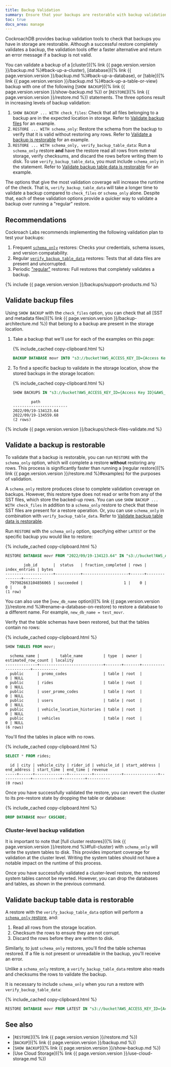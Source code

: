 ```yaml
---
title: Backup Validation
summary: Ensure that your backups are restorable with backup validation.
toc: true
docs_area: manage
---
```


CockroachDB provides backup validation tools to check that backups you have in storage are restorable. Although a successful restore completely validates a backup, the validation tools offer a faster alternative and return an error message if a backup is not valid.

You can validate a backup of a [cluster]({% link {{ page.version.version }}/backup.md %}#back-up-a-cluster), [database]({% link {{ page.version.version }}/backup.md %}#back-up-a-database), or [table]({% link {{ page.version.version }}/backup.md %}#back-up-a-table-or-view) backup with one of the following [`SHOW BACKUP`]({% link {{ page.version.version }}/show-backup.md %}) or [`RESTORE`]({% link {{ page.version.version }}/restore.md %}) statements. The three options result in increasing levels of backup validation:

1. `SHOW BACKUP ... WITH check_files`: Check that all files belonging to a backup are in the expected location in storage. Refer to [Validate backup files](#validate-backup-files) for an example.
1. `RESTORE ... WITH schema_only`: Restore the schema from the backup to verify that it is valid without restoring any rows. Refer to [Validate a backup is restorable](#validate-a-backup-is-restorable) for an example.
1. `RESTORE ... WITH schema_only, verify_backup_table_data`: Run a `schema_only` restore **and** have the restore read all rows from external storage, verify checksums, and discard the rows before writing them to disk. To use `verify_backup_table_data`, you must include `schema_only` in the statement. Refer to [Validate backup table data is restorable](#validate-backup-table-data-is-restorable) for an example.

The options that give the most validation coverage will increase the runtime of the check. That is, `verify_backup_table_data` will take a longer time to validate a backup compared to `check_files` or `schema_only` alone. Despite that, each of these validation options provide a quicker way to validate a backup over running a "regular" restore.

## Recommendations

Cockroach Labs recommends implementing the following validation plan to test your backups:

1. Frequent [`schema_only`](#validate-a-backup-is-restorable) restores: Checks your credentials, schema issues, and version compatability.  
1. Regular [`verify_backup_table_data`](#validate-backup-table-data-is-restorable) restores: Tests that all data files are present and uncorrupted. 
1. Periodic ["regular"](restore.html) restores: Full restores that completely validates a backup.  

{% include {{ page.version.version }}/backups/support-products.md %}

## Validate backup files

Using `SHOW BACKUP` with the `check_files` option, you can check that all [SST and metadata files]({% link {{ page.version.version }}/backup-architecture.md %}) that belong to a backup are present in the storage location.

1. Take a backup that we'll use for each of the examples on this page:

    {% include_cached copy-clipboard.html %}
    ~~~sql
    BACKUP DATABASE movr INTO "s3://bucket?AWS_ACCESS_KEY_ID={Access Key ID}&AWS_SECRET_ACCESS_KEY={Secret Access Key}" AS OF SYSTEM TIME "-10s";
    ~~~

1. To find a specific backup to validate in the storage location, show the stored backups in the storage location:

    {% include_cached copy-clipboard.html %}
    ~~~sql
    SHOW BACKUPS IN "s3://bucket?AWS_ACCESS_KEY_ID={Access Key ID}&AWS_SECRET_ACCESS_KEY={Secret Access Key}";
    ~~~

    ~~~
            path
    ------------------------
    2022/09/19-134123.64
    2022/09/19-134559.68
    (2 rows)
    ~~~

{% include {{ page.version.version }}/backups/check-files-validate.md %}

## Validate a backup is restorable

To validate that a backup is restorable, you can run `RESTORE` with the `schema_only` option, which will complete a restore **without** restoring any rows. This process is significantly faster than running a [regular restore]({% link {{ page.version.version }}/restore.md %}#examples) for the purposes of validation.

A `schema_only` restore produces close to complete validation coverage on backups. However, this restore type does not read or write from any of the SST files, which store the backed-up rows. You can use `SHOW BACKUP ... WITH check_files` in addition to a `schema_only` restore to check that these SST files are present for a restore operation. Or, you can use `schema_only` in combination with `verify_backup_table_data`. Refer to [Validate backup table data is restorable](#validate-backup-table-data-is-restorable).

Run `RESTORE` with the `schema_only` option, specifying either `LATEST` or the specific backup you would like to restore:

{% include_cached copy-clipboard.html %}
~~~sql
RESTORE DATABASE movr FROM "2022/09/19-134123.64" IN "s3://bucket?AWS_ACCESS_KEY_ID={Access Key ID}&AWS_SECRET_ACCESS_KEY={Secret Access Key}" WITH schema_only;
~~~
~~~
        job_id       |  status   | fraction_completed | rows | index_entries | bytes
---------------------+-----------+--------------------+------+---------------+--------
  797982663104856065 | succeeded |                  1 |    0 |             0 |     0
(1 row)
~~~

You can also use the [`new_db_name` option]({% link {{ page.version.version }}/restore.md %}#rename-a-database-on-restore) to restore a database to a different name. For example, `new_db_name = test_movr`.

Verify that the table schemas have been restored, but that the tables contain no rows:

{% include_cached copy-clipboard.html %}
~~~sql
SHOW TABLES FROM movr;
~~~
~~~
  schema_name |         table_name         | type  | owner | estimated_row_count | locality
--------------+----------------------------+-------+-------+---------------------+-----------
  public      | promo_codes                | table | root  |                   0 | NULL
  public      | rides                      | table | root  |                   0 | NULL
  public      | user_promo_codes           | table | root  |                   0 | NULL
  public      | users                      | table | root  |                   0 | NULL
  public      | vehicle_location_histories | table | root  |                   0 | NULL
  public      | vehicles                   | table | root  |                   0 | NULL
(6 rows)
~~~

You'll find the tables in place with no rows.

{% include_cached copy-clipboard.html %}
~~~sql
SELECT * FROM rides;
~~~
~~~
  id | city | vehicle_city | rider_id | vehicle_id | start_address | end_address | start_time | end_time | revenue
-----+------+--------------+----------+------------+---------------+-------------+------------+----------+----------
(0 rows)
~~~

Once you have successfully validated the restore, you can revert the cluster to its pre-restore state by dropping the table or database:

{% include_cached copy-clipboard.html %}
~~~sql
DROP DATABASE movr CASCADE;
~~~

### Cluster-level backup validation

It is important to note that [full cluster restores]({% link {{ page.version.version }}/restore.md %}#full-cluster) with `schema_only` will write the system tables to disk. This provides important coverage for validation at the cluster level. Writing the system tables should not have a notable impact on the runtime of this process.

Once you have successfully validated a cluster-level restore, the restored system tables cannot be reverted. However, you can drop the databases and tables, as shown in the previous command.

## Validate backup table data is restorable

A restore with the `verify_backup_table_data` option will perform a [`schema_only` restore](#validate-a-backup-is-restorable), and:

1. Read all rows from the storage location.
1. Checksum the rows to ensure they are not corrupt.
1. Discard the rows before they are written to disk.

Similarly, to just `schema_only` restores, you'll find the table schemas restored. If a file is not present or unreadable in the backup, you'll receive an error.

Unlike a `schema_only` restore, a `verify_backup_table_data` restore also reads and checksums the rows to validate the backup.

It is necessary to include `schema_only` when you run a restore with `verify_backup_table_data`:

{% include_cached copy-clipboard.html %}
~~~sql
RESTORE DATABASE movr FROM LATEST IN "s3://bucket?AWS_ACCESS_KEY_ID={Access Key ID}&AWS_SECRET_ACCESS_KEY={Secret Access Key}" WITH schema_only, verify_backup_table_data;
~~~

## See also

- [`RESTORE`]({% link {{ page.version.version }}/restore.md %})
- [`BACKUP`]({% link {{ page.version.version }}/backup.md %})
- [`SHOW BACKUP`]({% link {{ page.version.version }}/show-backup.md %})
- [Use Cloud Storage]({% link {{ page.version.version }}/use-cloud-storage.md %})
